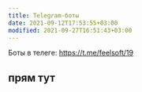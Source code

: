 ```yaml
---
title: Telegram-боты
date: 2021-09-12T17:53:55+03:00
modified: 2021-09-27T16:51:43+03:00
---
```


Боты в телеге: <https://t.me/feelsoft/19>

## прям тут
<script async src="https://telegram.org/js/telegram-widget.js?15" data-telegram-post="FeelSoft/19" data-width="100%"></script>
